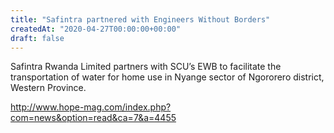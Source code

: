 ```yaml
---
title: "Safintra partnered with Engineers Without Borders"
createdAt: "2020-04-27T00:00:00+00:00"
draft: false
---
```


Safintra Rwanda Limited partners with SCU’s EWB to facilitate the transportation of water for home use in Nyange sector of Ngororero district, Western Province.

http://www.hope-mag.com/index.php?com=news&option=read&ca=7&a=4455